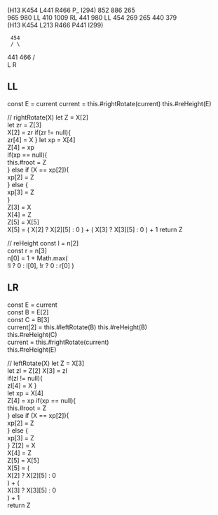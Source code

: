 (H13 K454 L441 R466 P_ I294) 
852
886 
265             
965 
980 LL 410
1009 RL 441 
980 LL 454 
269
265 440 
379                                     
(H13 K454 L213 R466 P441 I299)

     454
     / \
   441 466
   / \
  L   R

## LL

const E = current
current = this.#rightRotate(current)
this.#reHeight(E)

// rightRotate(X)
let Z = X[2]                                      
let zr = Z[3]                                        
X[2] = zr
if(zr != null){                                      
  zr[4] = X
}
let xp = X[4]                                        
Z[4] = xp                                            
if(xp == null){                                      
  this.#root = Z                                     
} else if (X == xp[2]){                             
  xp[2] = Z                                         
} else {                                            
  xp[3] = Z                                         
}                                                 
Z[3] = X                                            
X[4] = Z                                          
Z[5] = X[5]                                         
X[5] = (
  X[2] ? X[2][5] : 0
) + (
  X[3] ? X[3][5] : 0
) + 1
return Z

// reHeight
const l = n[2]                                       
const r = n[3]                                       
n[0] = 1 + Math.max(                                 
  !l ? 0 : l[0],
  !r ? 0 : r[0]
)

## LR

const E = current                            
const B = E[2]                               
const C = B[3]                               
current[2] = this.#leftRotate(B)
this.#reHeight(B)                            
this.#reHeight(C)                            
current = this.#rightRotate(current)         
this.#reHeight(E)

// leftRotate(X)
let Z = X[3]                                         
let zl = Z[2]
X[3] = zl                                            
if(zl != null){                                      
  zl[4] = X
}                                                  
let xp = X[4]                                        
Z[4] = xp
if(xp == null){                                      
  this.#root = Z                                    
} else if (X == xp[2]){                             
  xp[2] = Z                                         
} else {                                            
  xp[3] = Z                                         
}
Z[2] = X                                           
X[4] = Z                                            
Z[5] = X[5]                                         
X[5] = (                                            
  X[2] ? X[2][5] : 0                                
) + (                                               
  X[3] ? X[3][5] : 0                               
) + 1                                               
return Z
